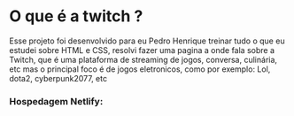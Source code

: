 # O que é a twitch ?

Esse projeto foi desenvolvido para eu Pedro Henrique treinar tudo o que eu estudei sobre HTML e CSS, resolvi fazer uma pagina a onde fala sobre a Twitch, que é uma plataforma de 
streaming de jogos, conversa, culinária, etc mas o principal foco é de jogos eletronicos, como por exemplo: Lol, dota2, cyberpunk2077, etc

### Hospedagem Netlify: 
